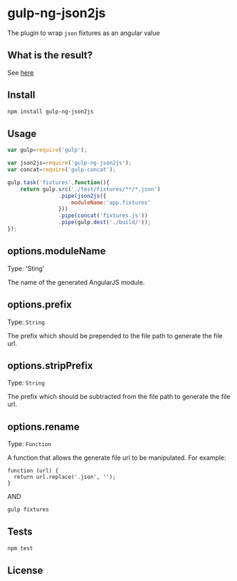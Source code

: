 gulp-ng-json2js
=========

The plugin to wrap `json` fixtures as an angular value

What is the result?
--
See <a href="https://github.com/galkinrost/gulp-ng-json2js/tree/master/test/expect">here</a>

Install
--
```sh
npm install gulp-ng-json2js
```

Usage
--

```javascript
var gulp=require('gulp');

var json2js=require('gulp-ng-json2js');
var concat=require('gulp-concat');

gulp.task('fixtures',function(){
    return gulp.src('./test/fixtures/**/*.json')
                .pipe(json2js({
                    moduleName:'app.fixtures'
                }))
                .pipe(concat('fixtures.js'))
                .pipe(gulp.dest('./build/'));
});
```

options.moduleName
--
Type: 'Sting'

The name of the generated AngularJS module.

options.prefix
--
Type: `String`

The prefix which should be prepended to the file path to generate the file url.

options.stripPrefix
--
Type: `String`

The prefix which should be subtracted from the file path to generate the file url.

options.rename
--
Type: `Function`

A function that allows the generate file url to be manipulated. For example:

```
function (url) {
  return url.replace('.json', '');
}
```

AND
```sh
gulp fixtures
```


Tests
--
```sh
npm test
```

License
----
